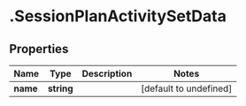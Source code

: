 # .SessionPlanActivitySetData

## Properties

Name | Type | Description | Notes
------------ | ------------- | ------------- | -------------
**name** | **string** |  | [default to undefined]

